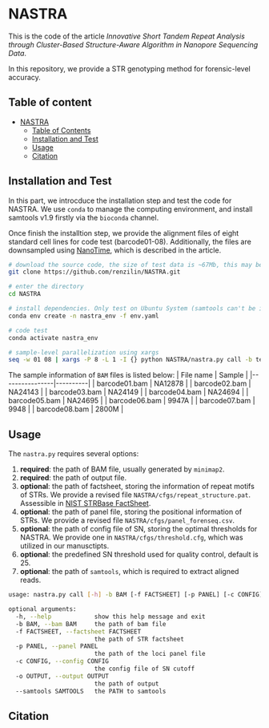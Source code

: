 # NASTRA
This is the code of the article *Innovative Short Tandem Repeat Analysis through Cluster-Based Structure-Aware Algorithm in Nanopore Sequencing Data*. 

In this repository, we provide a STR genotyping method for forensic-level accuracy.

## Table of content
- [NASTRA](#nastra)
  - [Table of Contents](#table-of-contents)
  - [Installation and Test](#installation-and-test)
  - [Usage](#usage)
  - [Citation](#citation)

## Installation and Test

In this part, we introcduce the installation step and test the code for NASTRA. We use `conda` to manage the computing environment, and install samtools v1.9 firstly via the `bioconda` channel. 

Once finish the installtion step, we provide the alignment files of eight standard cell lines for code test (barcode01-08). Additionally, the files are downsampled using [NanoTime](https://github.com/renzilin/NanoTime), which is described in the article.


```bash
# download the source code, the size of test data is ~67Mb, this may be time-consuming
git clone https://github.com/renzilin/NASTRA.git

# enter the directory
cd NASTRA

# install dependencies. Only test on Ubuntu System (samtools can't be install via conda for ARM)
conda env create -n nastra_env -f env.yaml

# code test
conda activate nastra_env

# sample-level parallelization using xargs
seq -w 01 08 | xargs -P 8 -L 1 -I {} python NASTRA/nastra.py call -b test_data/alignment_8standards_1h/barcode{}.bam -o test_data/nastra_out/barcode{}.txt;
```
The sample information of `BAM` files is listed below:
| File name      | Sample   |
|----------------|----------|
| barcode01.bam  | NA12878  |
| barcode02.bam  | NA24143  |
| barcode03.bam  | NA24149  |
| barcode04.bam  | NA24694  |
| barcode05.bam  | NA24695  |
| barcode06.bam  | 9947A    |
| barcode07.bam  | 9948     |
| barcode08.bam  | 2800M    |


## Usage
The `nastra.py` requires several options:
1. **required**: the path of BAM file, usually generated by `minimap2`.
2. **required**: the path of output file.
3. **optional**: the path of factsheet, storing the information of repeat motifs of STRs. We provide a revised file `NASTRA/cfgs/repeat_structure.pat`. Assessible in [NIST STRBase FactSheet](https://strbase.nist.gov/Loci/FactSheet).
4. **optional**: the path of panel file, storing the positional information of STRs. We provide a revised file `NASTRA/cfgs/panel_forenseq.csv`.
5. **optional**: the path of config file of SN, storing the optimal thresholds for NASTRA. We provide one in `NASTRA/cfgs/threshold.cfg`, which was utilized in our manusctipts. 
6. **optional**: the predefined SN threshold used for quality control, default is 25.
7. **optional**: the path of `samtools`, which is required to extract aligned reads.

```bash
usage: nastra.py call [-h] -b BAM [-f FACTSHEET] [-p PANEL] [-c CONFIG] -o OUTPUT [--samtools SAMTOOLS] [--sncutoff SNCUTOFF]

optional arguments:
  -h, --help            show this help message and exit
  -b BAM, --bam BAM     the path of bam file
  -f FACTSHEET, --factsheet FACTSHEET
                        the path of STR factsheet
  -p PANEL, --panel PANEL
                        the path of the loci panel file
  -c CONFIG, --config CONFIG
                        the config file of SN cutoff
  -o OUTPUT, --output OUTPUT
                        the path of output
  --samtools SAMTOOLS   the PATH to samtools

```


## Citation

